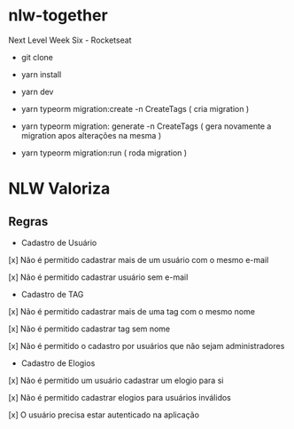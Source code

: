 # nlw-together
Next Level Week Six - Rocketseat

 - git clone 

 - yarn install

 - yarn dev

 - yarn typeorm migration:create -n CreateTags ( cria migration )

 - yarn typeorm migration: generate -n CreateTags ( gera novamente a migration apos alterações na mesma )

 - yarn typeorm migration:run ( roda migration )

# NLW Valoriza

## Regras

- Cadastro de Usuário

[x] Não é permitido cadastrar mais de um usuário com o mesmo e-mail

[x] Não é permitido cadastrar usuário sem e-mail

- Cadastro de TAG

[x] Não é permitido cadastrar mais de uma tag com o mesmo nome

[x] Não é permitido cadastrar tag sem nome

[x] Não é permitido o cadastro por usuários que não sejam administradores

- Cadastro de Elogios

[x] Não é permitido um usuário cadastrar um elogio para si

[x] Não é permitido cadastrar elogios para usuários inválidos

[x] O usuário precisa estar autenticado na aplicação
